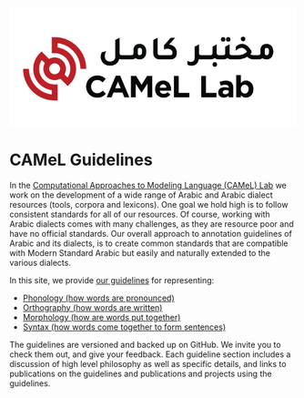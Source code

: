 ![camel-lab](docs/img/camel_lab.png)

# CAMeL Guidelines 

In the [Computational Approaches to Modeling Language (CAMeL) Lab](www.camel-lab.com) we work on the development of a wide range of Arabic and Arabic dialect resources (tools, corpora and lexicons). One goal we hold high is to follow consistent standards for all of our resources. Of course, working with Arabic dialects comes with many challenges, as they are resource poor and have no official standards. Our overall approach to annotation guidelines of Arabic and its dialects, is to create common standards that are compatible with Modern Standard Arabic but easily and naturally extended to the various dialects.

In this site, we provide [our guidelines](https://camel-guidelines.readthedocs.io/en/latest/) for representing:

* [Phonology (how words are pronounced)](https://camel-guidelines.readthedocs.io/en/latest/morphology/)
* [Orthography (how words are written)](https://camel-guidelines.readthedocs.io/en/latest/phonology/)
* [Morphology (how are words put together)](https://camel-guidelines.readthedocs.io/en/latest/orthography/)
* [Syntax (how words come together to form sentences)](https://camel-guidelines.readthedocs.io/en/latest/syntax/)

The guidelines are versioned and backed up on GitHub. We invite you to check them out, and give your feedback. Each guideline section includes a discussion of high level philosophy as well as specific details, and links to publications on the guidelines and publications and projects using the guidelines.
